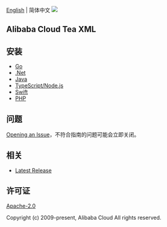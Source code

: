 [English](README.md) | 简体中文
![](https://aliyunsdk-pages.alicdn.com/icons/AlibabaCloud.svg)

## Alibaba Cloud Tea XML

## 安装
- [Go](./golang/README-CN.md)
- [.Net](./csharp/README-CN.md)
- [Java](./java/README-CN.md)
- [TypeScript/Node.js](./ts/README-CN.md)
- [Swift](./swift/README-CN.md)
- [PHP](./php/README-CN.md)

## 问题
[Opening an Issue](https://github.com/aliyun/tea-xml/issues/new)，不符合指南的问题可能会立即关闭。

## 相关
* [Latest Release](https://github.com/aliyun/tea-xml)

## 许可证
[Apache-2.0](http://www.apache.org/licenses/LICENSE-2.0)

Copyright (c) 2009-present, Alibaba Cloud All rights reserved.